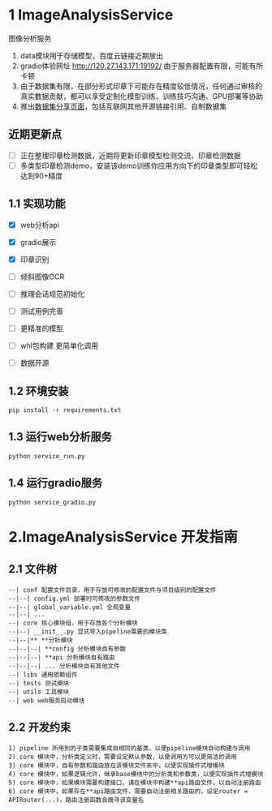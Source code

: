 # 1 ImageAnalysisService

图像分析服务
1) data模块用于存储模型，百度云链接近期放出
2) gradio体验网址 http://120.27.143.171:19192/ 由于服务器配置有限，可能有所卡顿
3) 由于数据集有限，在部分形式印章下可能存在精度较低情况，任何通过审核的真实数据贡献，都可以享受定制化模型训练、训练技巧沟通、GPU部署等协助
4) 推出[数据集分享页面](https://github.com/Gmgge/TrOCR-Seal-Recognition/blob/main/DataSet.md)，包括互联网其他开源链接引用、自制数据集

## 近期更新点
- [ ]  正在整理印章检测数据，近期将更新印章模型检测交流、印章检测数据
- [ ]  多类型印章检测demo，安装该demo训练你应用方向下的印章类型即可轻松达到90+精度

## 1.1 实现功能
- [x]  web分析api
- [x]  gradio展示
- [x]  印章识别
- [ ]  倾斜图像OCR
- [ ]  推理会话规范初始化
- [ ]  测试用例完善
- [ ]  更精准的模型
- [ ]  whl包构建 更简单化调用
- [ ]  数据开源



## 1.2 环境安装
```
pip install -r requirements.txt
```
## 1.3 运行web分析服务
```
python service_run.py
```

## 1.4 运行gradio服务
```
python service_gradio.py
```

# 2.ImageAnalysisService 开发指南
## 2.1 文件树
```
--| conf 配置文件目录，用于存放可修改的配置文件与项目级别的配置文件
--|--| config.yml 部署时可修改的参数文件
--|--| global_variable.yml 全局变量
--|--| ... 
--| core 核心模块组，用于存放各个分析模块
--|--| __init__.py 显式导入pipeline需要的模块类
--|--|** **分析模块
--|--|--| **config 分析模块自有参数
--|--|--| **api 分析模块自有路由
--|--|--| ... 分析模块自有其他文件
--| libs 通用依赖组件
--| tests 测试模块
--| utils 工具模块
--| web web服务启动模块
```
## 2.2 开发约束
```
1) pipeline 所用到的子类需要集成自相同的基类，以便pipeline模块自动构建与调用
2) core 模块中，分析类定义时，需要设定默认参数，以便调用方可以更简洁的调用
3) core 模块中，自有参数和路由放在该模块文件夹中，以便实现插件式增模块
4) core 模块中，如果逻辑允许，继承base模块中的分析类和参数类，以便实现插件式增模块
5) core 模块中，如果模块需要构建接口，请在模块中构建**api路由文件，以自动注册路由
6) core 模块中，如果存在**api路由文件，需要自动注册相关路由的，设定router = APIRouter(...)，路由注册函数会搜寻该变量名
```


